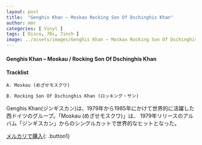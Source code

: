 ```yaml
---
layout: post
title:  "Genghis Khan – Moskau Rocking Son Of Dschinghis Khan"
author: mmr
categories: [ Vinyl ]
tags: [ Disco, 70s, 7inch ]
image: ../assets/images/Genghis Khan – Moskau Rocking Son Of Dschinghis Khan.jpg
---
```


#### Genghis Khan – Moskau / Rocking Son Of Dschinghis Khan

#### Tracklist
```md
A. Moskau (めざせモスクワ)

B. Rocking Son Of Dschinghis Khan (ロッキング・サン)
```

Genghis Khan(ジンギスカン)は、1979年から1985年にかけて世界的に活躍した西ドイツのグループ。「Moskau (めざせモスクワ)」は、 1979年リリースのアルバム「ジンギスカン」からのシングルカットで世界的なヒットとなった。



[メルカリで購入](https://jp.mercari.com/item/m46360066901){: .button1}

